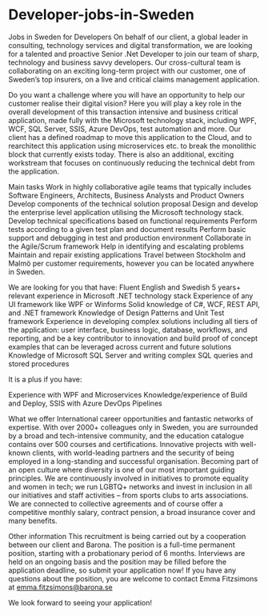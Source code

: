 # Developer-jobs-in-Sweden
Jobs in Sweden for Developers
On behalf of our client, a global leader in consulting, technology services and digital transformation, we are looking for a talented and proactive Senior .Net Developer to join our team of sharp, technology and business savvy developers. Our cross-cultural team is collaborating on an exciting long-term project with our customer, one of Sweden’s top insurers, on a live and critical claims management application.

Do you want a challenge where you will have an opportunity to help our customer realise their digital vision? Here you will play a key role in the overall development of this transaction intensive and business critical application, made fully with the Microsoft technology stack, including WPF, WCF, SQL Server, SSIS, Azure DevOps, test automation and more.  Our client has a defined roadmap to move this application to the Cloud, and to rearchitect this application using microservices etc. to break the monolithic block that currently exists today. There is also an additional, exciting workstream that focuses on continuously reducing the technical debt from the application.

Main tasks
Work in highly collaborative agile teams that typically includes Software Engineers, Architects, Business Analysts and Product Owners
Develop components of the technical solution proposal
Design and develop the enterprise level application utilising the Microsoft technology stack.
Develop technical specifications based on functional requirements
Perform tests according to a given test plan and document results
Perform basic support and debugging in test and production environment
Collaborate in the Agile/Scrum framework
Help in identifying and escalating problems
Maintain and repair existing applications
Travel between Stockholm and Malmö per customer requirements, however you can be located anywhere in Sweden.


We are looking for you that have:
Fluent English and Swedish
5 years+ relevant experience in Microsoft .NET technology stack
Experience of any UI framework like WPF or Winforms
Solid knowledge of C#, WCF, REST API, and .NET framework
Knowledge of Design Patterns and Unit Test framework
Experience in developing complex solutions including all tiers of the application: user interface, business logic, database, workflows, and reporting, and be a key contributor to innovation and build proof of concept examples that can be leveraged across current and future solutions
Knowledge of Microsoft SQL Server and writing complex SQL queries and stored procedures


It is a plus if you have:
 
Experience with WPF and Microservices
Knowledge/experience of Build and Deploy, SSIS with Azure DevOps Pipelines


What we offer
International career opportunities and fantastic networks of expertise.
With over 2000+ colleagues only in Sweden, you are surrounded by a broad and tech-intensive community, and the education catalogue contains over 500 courses and certifications.
Innovative projects with well-known clients, with world-leading partners and the security of being employed in a long-standing and successful organisation.
Becoming part of an open culture where diversity is one of our most important guiding principles. We are continuously involved in initiatives to promote equality and women in tech; we run LGBTQ+ networks and invest in inclusion in all our initiatives and staff activities – from sports clubs to arts associations.
We are connected to collective agreements and of course offer a competitive monthly salary, contract pension, a broad insurance cover and many benefits.

Other information
This recruitment is being carried out by a cooperation between our client and Barona. The position is a full-time permanent position, starting with a probationary period of 6 months. Interviews are held on an ongoing basis and the position may be filled before the application deadline, so submit your application now! If you have any questions about the position, you are welcome to contact Emma Fitzsimons at emma.fitzsimons@barona.se

We look forward to seeing your application!
